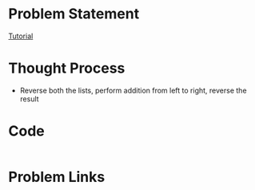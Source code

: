 # Problem Statement

[Tutorial]()

# Thought Process
- Reverse both the lists, perform addition from left to right, reverse the result

# Code
```cpp
```

# Problem Links
